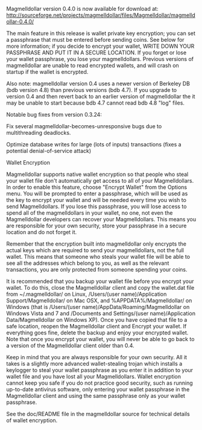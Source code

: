 Magmelldollar version 0.4.0 is now available for download at:
http://sourceforge.net/projects/magmelldollar/files/Magmelldollar/magmelldollar-0.4.0/

The main feature in this release is wallet private key encryption;
you can set a passphrase that must be entered before sending coins.
See below for more information; if you decide to encrypt your wallet,
WRITE DOWN YOUR PASSPHRASE AND PUT IT IN A SECURE LOCATION. If you
forget or lose your wallet passphrase, you lose your magmelldollars.
Previous versions of magmelldollar are unable to read encrypted wallets,
and will crash on startup if the wallet is encrypted.

Also note: magmelldollar version 0.4 uses a newer version of Berkeley DB
(bdb version 4.8) than previous versions (bdb 4.7). If you upgrade
to version 0.4 and then revert back to an earlier version of magmelldollar
the it may be unable to start because bdb 4.7 cannot read bdb 4.8
"log" files.


Notable bug fixes from version 0.3.24:

Fix several magmelldollar-becomes-unresponsive bugs due to multithreading
deadlocks.

Optimize database writes for large (lots of inputs) transactions
(fixes a potential denial-of-service attack)


Wallet Encryption

Magmelldollar supports native wallet encryption so that people who steal your
wallet file don't automatically get access to all of your Magmelldollars.
In order to enable this feature, choose "Encrypt Wallet" from the
Options menu.  You will be prompted to enter a passphrase, which
will be used as the key to encrypt your wallet and will be needed
every time you wish to send Magmelldollars.  If you lose this passphrase,
you will lose access to spend all of the magmelldollars in your wallet,
no one, not even the Magmelldollar developers can recover your Magmelldollars.
This means you are responsible for your own security, store your
passphrase in a secure location and do not forget it.

Remember that the encryption built into magmelldollar only encrypts the
actual keys which are required to send your magmelldollars, not the full
wallet.  This means that someone who steals your wallet file will
be able to see all the addresses which belong to you, as well as the
relevant transactions, you are only protected from someone spending
your coins.

It is recommended that you backup your wallet file before you
encrypt your wallet.  To do this, close the Magmelldollar client and
copy the wallet.dat file from ~/.magmelldollar/ on Linux, /Users/(user
name)/Application Support/Magmelldollar/ on Mac OSX, and %APPDATA%/Magmelldollar/
on Windows (that is /Users/(user name)/AppData/Roaming/Magmelldollar on
Windows Vista and 7 and /Documents and Settings/(user name)/Application
Data/Magmelldollar on Windows XP).  Once you have copied that file to a
safe location, reopen the Magmelldollar client and Encrypt your wallet.
If everything goes fine, delete the backup and enjoy your encrypted
wallet.  Note that once you encrypt your wallet, you will never be
able to go back to a version of the Magmelldollar client older than 0.4.

Keep in mind that you are always responsible for your own security.
All it takes is a slightly more advanced wallet-stealing trojan which
installs a keylogger to steal your wallet passphrase as you enter it
in addition to your wallet file and you have lost all your Magmelldollars.
Wallet encryption cannot keep you safe if you do not practice
good security, such as running up-to-date antivirus software, only
entering your wallet passphrase in the Magmelldollar client and using the
same passphrase only as your wallet passphrase.

See the doc/README file in the magmelldollar source for technical details
of wallet encryption.
